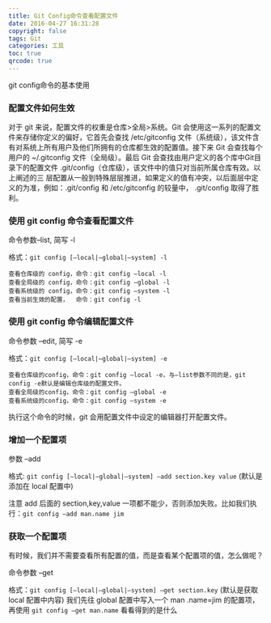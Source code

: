 ```yaml
---
title: Git Config命令查看配置文件
date: 2016-04-27 16:31:28
copyright: false
tags: Git
categories: 工具
toc: true
qrcode: true
---
```


git config命令的基本使用

### 配置文件如何生效

对于 git 来说，配置文件的权重是仓库>全局>系统。Git 会使用这一系列的配置文件来存储你定义的偏好，它首先会查找 /etc/gitconfig 文件（系统级），该文件含有对系统上所有用户及他们所拥有的仓库都生效的配置值。接下来 Git 会查找每个用户的 ~/.gitconfig 文件（全局级）。最后 Git 会查找由用户定义的各个库中Git目录下的配置文件 .git/config（仓库级），该文件中的值只对当前所属仓库有效。以上阐述的三 层配置从一般到特殊层层推进，如果定义的值有冲突，以后面层中定义的为准，例如：.git/config 和 /etc/gitconfig 的较量中， .git/config 取得了胜利。

<!--more-->

### 使用 git config 命令查看配置文件

命令参数–list, 简写 -l

格式：`git config [–local|–global|–system] -l`

```
查看仓库级的 config，命令：git config –local -l
查看全局级的 config，命令：git config –global -l
查看系统级的 config，命令：git config –system -l
查看当前生效的配置，  命令：git config -l
```

### 使用 git config 命令编辑配置文件

命令参数 –edit, 简写 -e

格式：`git config [–local|–global|–system] -e`

```
查看仓库级的config，命令：git config –local -e，与–list参数不同的是，git config -e默认是编辑仓库级的配置文件。
查看全局级的config，命令：git config –global -e
查看系统级的config，命令：git config –system -e
```
执行这个命令的时候，git 会用配置文件中设定的编辑器打开配置文件。

### 增加一个配置项

参数 –add

格式: `git config [–local|–global|–system] –add section.key value` (默认是添加在 local 配置中)

注意 add 后面的 section,key,value 一项都不能少，否则添加失败。比如我们执行：`git config –add man.name jim`


### 获取一个配置项

有时候，我们并不需要查看所有配置的值，而是查看某个配置项的值，怎么做呢？

命令参数 –get

格式：`git config [–local|–global|–system] –get section.key` (默认是获取 local 配置中内容) 我们先往 global 配置中写入一个 man .name=jim 的配置项，再使用 `git config –get man.name` 看看得到的是什么


